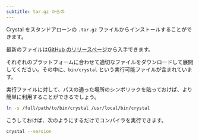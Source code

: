 ```yaml
---
subtitle: tar.gz からの
---
```


Crystal をスタンドアローンの `.tar.gz` ファイルからインストールすることができます。

最新のファイルは[GitHub のリリースページ](https://github.com/crystal-lang/crystal/releases)から入手できます。

それぞれのプラットフォームに合わせて適切なファイルをダウンロードして展開してください。その中に、`bin/crystal` という実行可能ファイルが含まれています。

実行ファイルに対して、パスの通った場所のシンボリックを貼っておけば、より簡単に利用することができるでしょう。

```bash
ln -s /full/path/to/bin/crystal /usr/local/bin/crystal
```

こうしておけば、次のようにするだけでコンパイラを実行できます。

```bash
crystal --version
```

